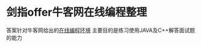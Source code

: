 # 剑指offer牛客网在线编程整理
答案针对牛客网给出的[在线编程环境](https://www.nowcoder.com/ta/coding-interviews)
主要目的是练习使用JAVA及C++解答面试题的能力
